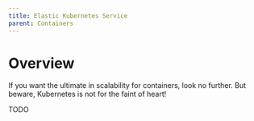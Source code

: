 ```yaml
---
title: Elastic Kubernetes Service
parent: Containers
---
```


# Overview

If you want the ultimate in scalability for containers, look no further.
But beware, Kubernetes is not for the faint of heart!

TODO

